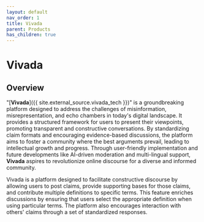 ```yaml
---
layout: default
nav_order: 1
title: Vivada
parent: Products
has_children: true
---
```

# Vivada

## <a id="_7bhupvnca8fe"></a>Overview


"[__Vivada__]({{ site.external_source.vivada_tech }})" is a groundbreaking platform designed to address the challenges of misinformation, misrepresentation, and echo chambers in today's digital landscape. It provides a structured framework for users to present their viewpoints, promoting transparent and constructive conversations. By standardizing claim formats and encouraging evidence-based discussions, the platform aims to foster a community where the best arguments prevail, leading to intellectual growth and progress. Through user-friendly implementation and future developments like AI-driven moderation and multi-lingual support, **Vivada** aspires to revolutionize online discourse for a diverse and informed community.


Vivada is a platform designed to facilitate constructive discourse by allowing users to post claims, provide supporting bases for those claims, and contribute multiple definitions to specific terms. This feature enriches discussions by ensuring that users select the appropriate definition when using particular terms. The platform also encourages interaction with others' claims through a set of standardized responses.


